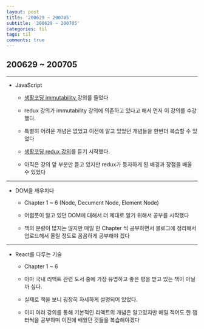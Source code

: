 ```yaml
---
layout: post
title: '200629 ~ 200705'
subtitle: '200629 ~ 200705'
categories: til
tags: til
comments: true
---
```


## 200629 ~ 200705

---

- JavaScript

  - [생활코딩 immutability ](https://opentutorials.org/module/4075) 강의를 들었다

  - redux 강의가 immutability 강의에 의존하고 있다고 해서 먼저 이 강의를 수강했다.

  - 특별히 어려운 개념은 없었고 이전에 알고 있었던 개념들을 한번더 복습할 수 있었다

  - [생활코딩 redux 강의](https://opentutorials.org/module/4078)를 듣기 시작했다.

  - 아직은 강의 앞 부분만 듣고 있지만 redux가 등자하게 된 배경과 장점을 배울 수 있었다

---

- DOM을 깨우치다

  - Chapter 1 ~ 6 (Node, Decument Node, Element Node)

  - 어렴풋이 알고 있던 DOM에 대해서 더 제대로 알기 위해서 공부를 시작했다

  - 책의 분량이 많지는 않지만 매일 한 Chapter 씩 공부하면서 블로그에 정리해서 업로드해서 올릴 정도로 꼼꼼하게 공부해야 겠다

---

- React를 다루는 기술

  - Chapter 1 ~ 6
  - 아마 국내 리액트 관련 도서 중에 가장 유명하고 좋은 평을 받고 있는 책이 아닐까 싶다.

  - 실제로 책을 보니 굉장히 자세하게 설명되어 있었다.

  - 이미 여러 강의를 통해 기본적인 리액트의 개념은 알고있지만 매일 적어도 한 챕터씩을 공부하며 이전에 배웠던 것들을 복습해야겠다
